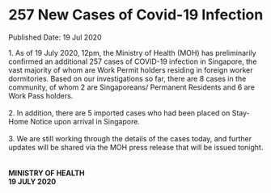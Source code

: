 <html>
    <meta http-equiv="Content-Type" content="text/html; charset=utf-8"/>
    <meta charset="utf-8"/>
    <title>257 New Cases of Covid-19 Infection</title>
    <body><h1>257 New Cases of Covid-19 Infection</h1>
    <p>Published Date: 19 Jul 2020</p> 1. As of 19 July 2020, 12pm, the Ministry of Health (MOH) has preliminarily confirmed an additional 257 cases of COVID-19 infection in Singapore, the vast majority of whom are Work Permit holders residing in foreign worker dormitories. Based on our investigations so far, there are 8 cases in the community, of whom 2 are Singaporeans/ Permanent Residents and 6 are Work Pass holders.
<br>
<br>2. In addition, there are 5 imported cases who had been placed on Stay-Home Notice upon arrival in Singapore. 
<br>
<br>3. We are still working through the details of the cases today, and further updates will be shared via the MOH press release that will be issued tonight. 
<br>
<br>
<br><strong>MINISTRY OF HEALTH
<br>19 JULY 2020</strong></body>
</html>